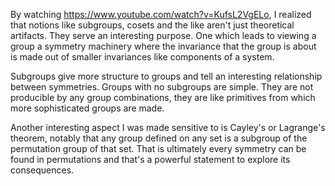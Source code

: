 By watching https://www.youtube.com/watch?v=KufsL2VgELo, I realized that notions like subgroups, cosets and the like aren't just theoretical artifacts. They serve an interesting purpose. One which leads to viewing a group a symmetry machinery where the invariance that the group is about is made out of smaller invariances like components of a system.

Subgroups give more structure to groups and tell an interesting relationship between symmetries. Groups with no subgroups are simple. They are not producible by any group combinations, they are like primitives from which more sophisticated groups are made.

Another interesting aspect I was made sensitive to is Cayley's or Lagrange's theorem, notably that any group defined on any set is a subgroup of the permutation group of that set. That is ultimately every symmetry can be found in permutations and that's a powerful statement to explore its consequences.